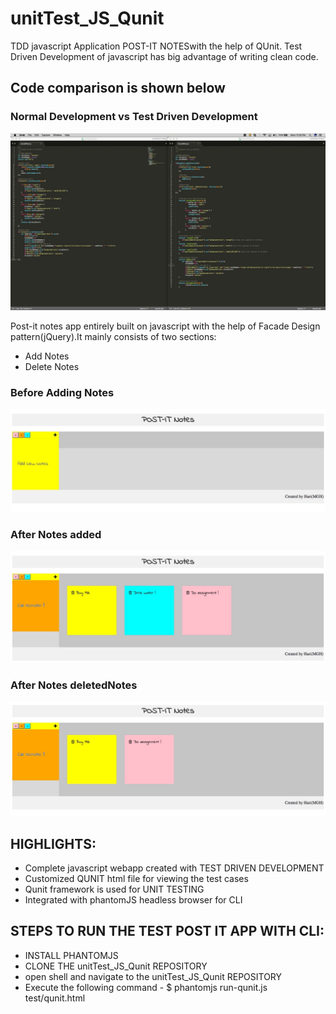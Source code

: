 # unitTest_JS_Qunit
TDD javascript Application POST-IT NOTESwith the help of QUnit. Test Driven Development of javascript has big advantage of writing clean code.

## Code comparison is shown below

### Normal Development                             vs                 Test Driven Development

![codecompare](https://github.com/haripery/unitTest_JS_Qunit/blob/master/compare2.jpeg)

Post-it notes app entirely built on javascript with the help of Facade Design pattern(jQuery).It mainly consists of two sections:
- Add Notes
- Delete Notes

### Before Adding Notes

![beforenotes](https://github.com/haripery/unitTest_JS_Qunit/blob/master/postit1_Fotor.jpg)

### After Notes added

![afternotes](https://github.com/haripery/unitTest_JS_Qunit/blob/master/postit2.jpeg)

### After Notes deletedNotes

![deletenotes](https://github.com/haripery/unitTest_JS_Qunit/blob/master/deletenotes.jpeg)

## HIGHLIGHTS:
 - Complete javascript webapp created with TEST DRIVEN DEVELOPMENT
 - Customized QUNIT html file for viewing the test cases
 - Qunit framework is used for UNIT TESTING
 - Integrated with phantomJS headless browser for CLI


 ## STEPS TO RUN THE TEST POST IT APP WITH CLI:
 - INSTALL PHANTOMJS
 - CLONE THE unitTest_JS_Qunit REPOSITORY
 - open shell and navigate to the unitTest_JS_Qunit REPOSITORY
 - Execute the following command - $ phantomjs run-qunit.js test/qunit.html
